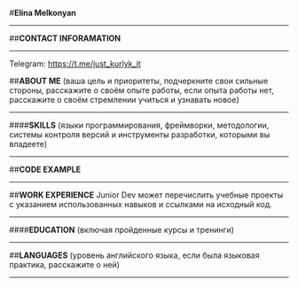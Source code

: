 

#__Elina Melkonyan__
******

##__CONTACT INFORAMATION__
******

Telegram: <https://t.me/just_kurlyk_it>


##__ABOUT ME__ (ваша цель и приоритеты, подчеркните свои сильные стороны, расскажите о своём опыте работы, если опыта работы нет, расскажите о своём стремлении учиться и узнавать новое)
******



####__SKILLS__ (языки программирования, фреймворки, методологии, системы контроля версий и инструменты разработки, которыми вы владеете)
******


##__CODE EXAMPLE__
******



##__WORK EXPERIENCE__ Junior Dev может перечислить учебные проекты с указанием использованных навыков и ссылками на исходный код.
******



####__EDUCATION__ (включая пройденные курсы и тренинги)
******



##__LANGUAGES__ (уровень английского языка, если была языковая практика, расскажите о ней)
******
